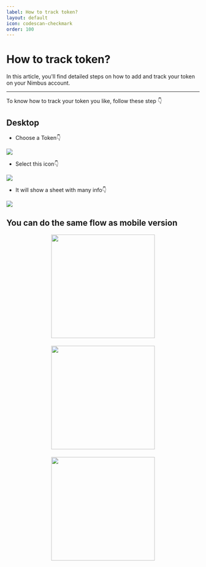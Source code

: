 ```yaml
---
label: How to track token?
layout: default
icon: codescan-checkmark
order: 100
---
```


# How to track token?

In this article, you'll find detailed steps on how to add and track your token on your Nimbus account.

---

To know how to track your token you like, follow these step 👇

## Desktop

- Choose a Token👇

![ ](/img/guidePost/tracktoken/step1D.png)

- Select this icon👇

![ ](/img/guidePost/tracktoken/step2D.png)

- It will show a sheet with many info👇

![ ](/img/guidePost/tracktoken/step3D.png)

## You can do the same flow as mobile version

<div
  style="display: flex; gap: 20px; -webkit-box-pack: center; -ms-flex-pack: center; -webkit-justify-content: center; justify-content: center; -ms-flex-wrap: wrap; -webkit-flex-wrap: wrap; flex-wrap: wrap;"
>
  <img
    src="/img/guidePost/tracktoken/step1M.jpeg"
    alt=""
    style="width: 270px; object-fit: contain;"
  />
  <img
    src="/img/guidePost/tracktoken/step2M.jpeg"
    alt=""
    style="width: 270px; object-fit: contain;"
  />
  <img
    src="/img/guidePost/tracktoken/step3M.jpg"
    alt=""
    style="width: 270px; object-fit: contain;"
  />
</div>

<!-- --![ ](/img/guidePost/tracktoken/step1M.jpeg) -->

<!-- ![ ](/img/guidePost/tracktoken/step2M.jpeg)-- -->

<!-- ![ ](/img/guidePost/tracktoken/step3M.jpg) -->

